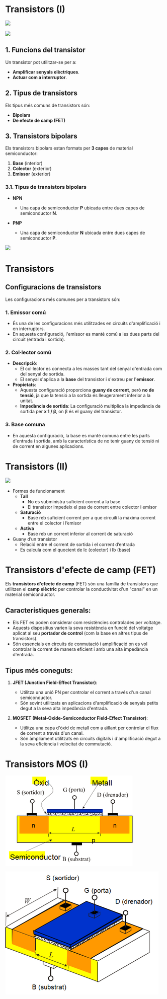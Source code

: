 # Transistors (I)

![](img%5C57%20-%20Circuits%20electr%C3%B2nics3.png)

![](img%5C57%20-%20Circuits%20electr%C3%B2nics4.png)

## 1. Funcions del transistor
Un transistor pot utilitzar-se per a:
- **Amplificar senyals elèctriques**.
- **Actuar com a interruptor**.

## 2. Tipus de transistors
Els tipus més comuns de transistors són:
- **Bipolars**
- **De efecte de camp (FET)**

## 3. Transistors bipolars
Els transistors bipolars estan formats per **3 capes** de material semiconductor:
1. **Base** (interior)
2. **Colector** (exterior)
3. **Emissor** (exterior)

### 3.1. Tipus de transistors bipolars

- **NPN**
  - Una capa de semiconductor **P** ubicada entre dues capes de semiconductor **N**.

- **PNP**
  - Una capa de semiconductor **N** ubicada entre dues capes de semiconductor **P**.

![](img%5C57%20-%20Circuits%20electr%C3%B2nics5.png)

# Transistors

## Configuracions de transistors

Les configuracions més comunes per a transistors són:

### 1. Emissor comú
- És una de les configuracions més utilitzades en circuits d'amplificació i en interruptors.
- En aquesta configuració, l'emissor es manté comú a les dues parts del circuit (entrada i sortida).

### 2. Col·lector comú
- **Descripció**:
  - El col·lector es connecta a les masses tant del senyal d'entrada com del senyal de sortida.
  - El senyal s'aplica a la **base** del transistor i s'extreu per l'**emissor**.
- **Propietats**:
  - Aquesta configuració proporciona **guany de corrent**, però **no de tensió**, ja que la tensió a la sortida és lleugerament inferior a la unitat.
  - **Impedància de sortida**: La configuració multiplica la impedància de sortida per **x 1 / β**, on β és el guany del transistor.

### 3. Base comuna
- En aquesta configuració, la base es manté comuna entre les parts d'entrada i sortida, amb la característica de no tenir guany de tensió ni de corrent en algunes aplicacions.

# Transistors (II)

![](img%5C57%20-%20Circuits%20electr%C3%B2nics6.png)

* Formes de funcionament
  * __Tall__
    * No es subministra suficient corrent a la base
    * El transistor impedeix el pas de corrent entre colector i emisor
  * __Saturació__
    * Base reb suficient corrent per a que circuili la màxima corrent entre el colector i l’emisor
  * __Activa__
    * Base reb un corrent inferior al corrent de saturació
* Guany d’un transistor
  * Relació entre el corrent de sortida i el corrent d’entrada
  * Es calcula com el quocient de Ic \(colector\) i Ib \(base\)

# Transistors d'efecte de camp (FET)

Els **transistors d'efecte de camp** (FET) són una família de transistors que utilitzen el **camp elèctric** per controlar la conductivitat d'un "canal" en un material semiconductor.

## Característiques generals:
- Els FET es poden considerar com resistències controlades per voltatge.
- Aquests dispositius varien la seva resistència en funció del voltatge aplicat al seu **portador de control** (com la base en altres tipus de transistors).
- Són essencials en circuits de conmutació i amplificació on es vol controlar la corrent de manera eficient i amb una alta impedància d'entrada.

## Tipus més coneguts:
1. **JFET (Junction Field-Effect Transistor)**:
   - Utilitza una unió PN per controlar el corrent a través d'un canal semiconductor.
   - Són sovint utilitzats en aplicacions d'amplificació de senyals petits degut a la seva alta impedància d'entrada.

2. **MOSFET (Metal-Oxide-Semiconductor Field-Effect Transistor)**:
   - Utilitza una capa d'òxid de metall com a aïllant per controlar el flux de corrent a través d'un canal.
   - Són àmpliament utilitzats en circuits digitals i d'amplificació degut a la seva eficiència i velocitat de commutació.

# Transistors MOS (I)

![](img/2024-11-18-19-15-11.png)

![](img/2024-11-18-19-15-03.png)